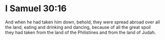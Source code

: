 # I Samuel 30:16

And when he had taken him down, behold, they were spread abroad over all the land, eating and drinking and dancing, because of all the great spoil they had taken from the land of the Philistines and from the land of Judah.
